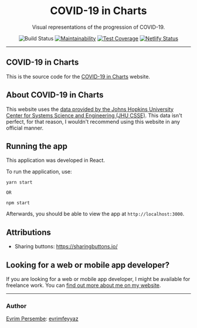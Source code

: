 <div align="center">
  <h1>COVID-19 in Charts</h1>
  <p>Visual representations of the progression of COVID-19.</p>

  <p>
    <img src="https://github.com/evrimfeyyaz/covid-19-in-charts/workflows/CI/badge.svg?branch=master" alt="Build Status" />
    <a href="https://codeclimate.com/github/evrimfeyyaz/covid-19-in-charts/maintainability"><img src="https://api.codeclimate.com/v1/badges/c24a3e0970a5b3197dc9/maintainability" alt="Maintainability" /></a>
    <a href="https://codeclimate.com/github/evrimfeyyaz/covid-19-in-charts/test_coverage"><img src="https://api.codeclimate.com/v1/badges/c24a3e0970a5b3197dc9/test_coverage" alt="Test Coverage" /></a>
    <a href="https://app.netlify.com/sites/optimistic-brown-a22efa/deploys"><img src="https://api.netlify.com/api/v1/badges/a38c3bc6-b6a1-461b-a311-096b0f695bf7/deploy-status" alt="Netlify Status" /></a>
  </p>
</div>

---

## COVID-19 in Charts
This is the source code for the [COVID-19 in Charts](https://covid19.evrim.io) website.

## About COVID-19 in Charts
This website uses the [data provided by the Johns Hopkins University Center for Systems Science and Engineering (JHU CSSE)](https://github.com/CSSEGISandData/COVID-19). This data isn't perfect, for that reason, I wouldn't recommend using this website in any official manner.

## Running the app
This application was developed in React.

To run the application, use:

```
yarn start

OR

npm start
```

Afterwards, you should be able to view the app at `http://localhost:3000`.

## Attributions
- Sharing buttons: https://sharingbuttons.io/

## Looking for a web or mobile app developer?
If you are looking for a web or mobile app developer, I might be available for freelance work. You can [find out more about me on my website](https://evrim.io).

---

### Author
[Evrim Persembe](https://evrim.io): [evrimfeyyaz](https://github.com/evrimfeyyaz)
